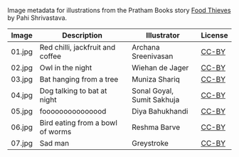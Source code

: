 Image metadata for illustrations from the Pratham Books story [Food Thieves](https://storyweaver.org.in/stories/5454-food-thieves) by Pahi Shrivastava.

Image | Description | Illustrator | License
----- | ----------- | ----------- | -------
01.jpg | Red chilli, jackfruit and coffee | Archana Sreenivasan | [CC-BY](https://creativecommons.org/licenses/by/4.0/)
02.jpg | Owl in the night | Wiehan de Jager | [CC-BY](https://creativecommons.org/licenses/by/4.0/)
03.jpg | Bat hanging from a tree | Muniza Shariq | [CC-BY](https://creativecommons.org/licenses/by/4.0/)
04.jpg | Dog talking to bat at night | Sonal Goyal, Sumit Sakhuja | [CC-BY](https://creativecommons.org/licenses/by/4.0/)
05.jpg | fooooooooooooood | Diya Bahukhandi | [CC-BY](https://creativecommons.org/licenses/by/4.0/)
06.jpg | Bird eating from a bowl of worms | Reshma Barve | [CC-BY](https://creativecommons.org/licenses/by/4.0/)
07.jpg | Sad man | Greystroke | [CC-BY](https://creativecommons.org/licenses/by/4.0/)